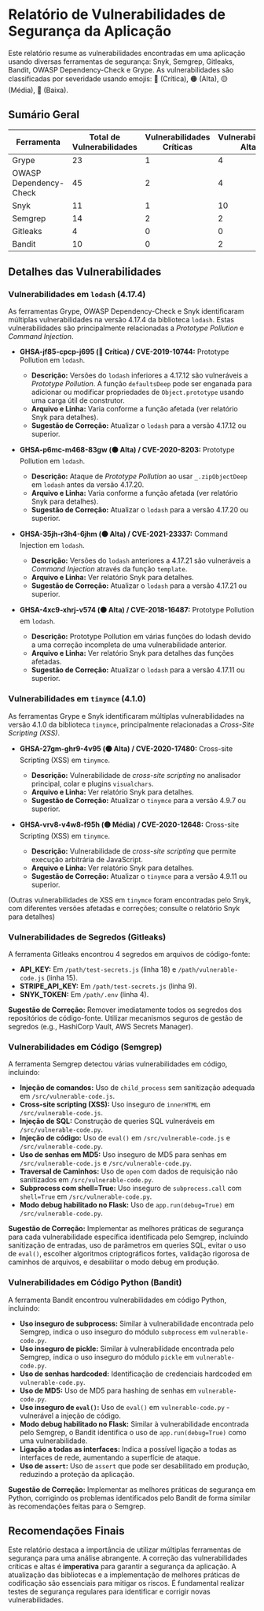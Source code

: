 # Relatório de Vulnerabilidades de Segurança da Aplicação

Este relatório resume as vulnerabilidades encontradas em uma aplicação usando diversas ferramentas de segurança: Snyk, Semgrep, Gitleaks, Bandit, OWASP Dependency-Check e Grype.  As vulnerabilidades são classificadas por severidade usando emojis: 🚨 (Crítica), 🟠 (Alta), 🟡 (Média), 🔵 (Baixa).


## Sumário Geral

| Ferramenta             | Total de Vulnerabilidades | Vulnerabilidades Críticas | Vulnerabilidades Altas | Vulnerabilidades Médias | Vulnerabilidades Baixas |
|-------------------------|---------------------------|--------------------------|-----------------------|--------------------------|------------------------|
| Grype                  | 23                         | 1                         | 4                      | 17                         | 1                       |
| OWASP Dependency-Check | 45                         | 2                         | 4                      | 16                         | 0                       |
| Snyk                   | 11                         | 1                         | 10                     | 0                         | 0                       |
| Semgrep                | 14                         | 2                         | 2                      | 10                         | 0                       |
| Gitleaks               | 4                          | 0                         | 0                      | 4                          | 0                       |
| Bandit                 | 10                         | 0                         | 2                      | 4                          | 4                       |


## Detalhes das Vulnerabilidades

### Vulnerabilidades em `lodash` (4.17.4)

As ferramentas Grype, OWASP Dependency-Check e Snyk identificaram múltiplas vulnerabilidades na versão 4.17.4 da biblioteca `lodash`.  Estas vulnerabilidades são principalmente relacionadas a *Prototype Pollution* e *Command Injection*.

- **GHSA-jf85-cpcp-j695 (🚨 Crítica) / CVE-2019-10744:** Prototype Pollution em `lodash`.
    - **Descrição:** Versões do `lodash` inferiores a 4.17.12 são vulneráveis a *Prototype Pollution*. A função `defaultsDeep` pode ser enganada para adicionar ou modificar propriedades de `Object.prototype` usando uma carga útil de construtor.
    - **Arquivo e Linha:** Varia conforme a função afetada (ver relatório Snyk para detalhes).
    - **Sugestão de Correção:** Atualizar o `lodash` para a versão 4.17.12 ou superior.

- **GHSA-p6mc-m468-83gw (🟠 Alta) / CVE-2020-8203:** Prototype Pollution em `lodash`.
    - **Descrição:** Ataque de *Prototype Pollution* ao usar `_.zipObjectDeep` em `lodash` antes da versão 4.17.20.
    - **Arquivo e Linha:** Varia conforme a função afetada (ver relatório Snyk para detalhes).
    - **Sugestão de Correção:** Atualizar o `lodash` para a versão 4.17.20 ou superior.

- **GHSA-35jh-r3h4-6jhm (🟠 Alta) / CVE-2021-23337:** Command Injection em `lodash`.
    - **Descrição:** Versões do `lodash` anteriores a 4.17.21 são vulneráveis a *Command Injection* através da função `template`.
    - **Arquivo e Linha:**  Ver relatório Snyk para detalhes.
    - **Sugestão de Correção:** Atualizar o `lodash` para a versão 4.17.21 ou superior.

- **GHSA-4xc9-xhrj-v574 (🟠 Alta) / CVE-2018-16487:** Prototype Pollution em `lodash`.
    - **Descrição:**  Prototype Pollution em várias funções do lodash devido a uma correção incompleta de uma vulnerabilidade anterior.
    - **Arquivo e Linha:** Ver relatório Snyk para detalhes das funções afetadas.
    - **Sugestão de Correção:** Atualizar o `lodash` para a versão 4.17.11 ou superior.


### Vulnerabilidades em `tinymce` (4.1.0)

As ferramentas Grype e Snyk identificaram múltiplas vulnerabilidades na versão 4.1.0 da biblioteca `tinymce`, principalmente relacionadas a *Cross-Site Scripting (XSS)*.

- **GHSA-27gm-ghr9-4v95 (🟠 Alta) / CVE-2020-17480:** Cross-site Scripting (XSS) em `tinymce`.
    - **Descrição:** Vulnerabilidade de *cross-site scripting* no analisador principal, colar e plugins `visualchars`.
    - **Arquivo e Linha:** Ver relatório Snyk para detalhes.
    - **Sugestão de Correção:** Atualizar o `tinymce` para a versão 4.9.7 ou superior.

- **GHSA-vrv8-v4w8-f95h (🟡 Média) / CVE-2020-12648:** Cross-site Scripting (XSS) em `tinymce`.
    - **Descrição:** Vulnerabilidade de *cross-site scripting* que permite execução arbitrária de JavaScript.
    - **Arquivo e Linha:** Ver relatório Snyk para detalhes.
    - **Sugestão de Correção:** Atualizar o `tinymce` para a versão 4.9.11 ou superior.

(Outras vulnerabilidades de XSS em `tinymce` foram encontradas pelo Snyk, com diferentes versões afetadas e correções; consulte o relatório Snyk para detalhes)

### Vulnerabilidades de Segredos (Gitleaks)

A ferramenta Gitleaks encontrou 4 segredos em arquivos de código-fonte:

- **API_KEY:**  Em `/path/test-secrets.js` (linha 18) e `/path/vulnerable-code.js` (linha 15).
- **STRIPE_API_KEY:** Em `/path/test-secrets.js` (linha 9).
- **SNYK_TOKEN:** Em `/path/.env` (linha 4).

**Sugestão de Correção:** Remover imediatamente todos os segredos dos repositórios de código-fonte. Utilizar mecanismos seguros de gestão de segredos (e.g., HashiCorp Vault, AWS Secrets Manager).


### Vulnerabilidades em Código (Semgrep)

A ferramenta Semgrep detectou várias vulnerabilidades em código, incluindo:

- **Injeção de comandos:** Uso de `child_process` sem sanitização adequada em `/src/vulnerable-code.js`.
- **Cross-site scripting (XSS):** Uso inseguro de `innerHTML` em `/src/vulnerable-code.js`.
- **Injeção de SQL:** Construção de queries SQL vulneráveis em `/src/vulnerable-code.py`.
- **Injeção de código:** Uso de `eval()` em `/src/vulnerable-code.js` e `/src/vulnerable-code.py`.
- **Uso de senhas em MD5:** Uso inseguro de MD5 para senhas em `/src/vulnerable-code.js` e `/src/vulnerable-code.py`.
- **Traversal de Caminhos:** Uso de `open` com dados de requisição não sanitizados em `/src/vulnerable-code.py`.
- **Subprocess com shell=True:** Uso inseguro de `subprocess.call` com `shell=True` em `/src/vulnerable-code.py`.
- **Modo debug habilitado no Flask:**  Uso de `app.run(debug=True)` em `/src/vulnerable-code.py`.


**Sugestão de Correção:** Implementar as melhores práticas de segurança para cada vulnerabilidade específica identificada pelo Semgrep, incluindo sanitização de entradas, uso de parâmetros em queries SQL, evitar o uso de `eval()`, escolher algoritmos criptográficos fortes, validação rigorosa de caminhos de arquivos, e desabilitar o modo debug em produção.


### Vulnerabilidades em Código Python (Bandit)

A ferramenta Bandit encontrou vulnerabilidades em código Python, incluindo:

- **Uso inseguro de subprocess:**  Similar à vulnerabilidade encontrada pelo Semgrep, indica o uso inseguro do módulo `subprocess` em `vulnerable-code.py`.
- **Uso inseguro de pickle:**  Similar à vulnerabilidade encontrada pelo Semgrep, indica o uso inseguro do módulo `pickle` em `vulnerable-code.py`.
- **Uso de senhas hardcoded:**  Identificação de credenciais hardcoded em `vulnerable-code.py`.
- **Uso de MD5:**  Uso de MD5 para hashing de senhas em `vulnerable-code.py`.
- **Uso inseguro de `eval()`:** Uso de `eval()` em `vulnerable-code.py` - vulnerável a injeção de código.
- **Modo debug habilitado no Flask:** Similar à vulnerabilidade encontrada pelo Semgrep, o Bandit identifica o uso de `app.run(debug=True)` como uma vulnerabilidade.
- **Ligação a todas as interfaces:** Indica a possível ligação a todas as interfaces de rede, aumentando a superfície de ataque.
- **Uso de `assert`:** Uso de `assert` que pode ser desabilitado em produção, reduzindo a proteção da aplicação.



**Sugestão de Correção:**  Implementar as melhores práticas de segurança em Python, corrigindo os problemas identificados pelo Bandit de forma similar às recomendações feitas para o Semgrep.


## Recomendações Finais

Este relatório destaca a importância de utilizar múltiplas ferramentas de segurança para uma análise abrangente.  A correção das vulnerabilidades críticas e altas é **imperativa** para garantir a segurança da aplicação.  A atualização das bibliotecas e a implementação de melhores práticas de codificação são essenciais para mitigar os riscos.  É fundamental realizar testes de segurança regulares para identificar e corrigir novas vulnerabilidades.
